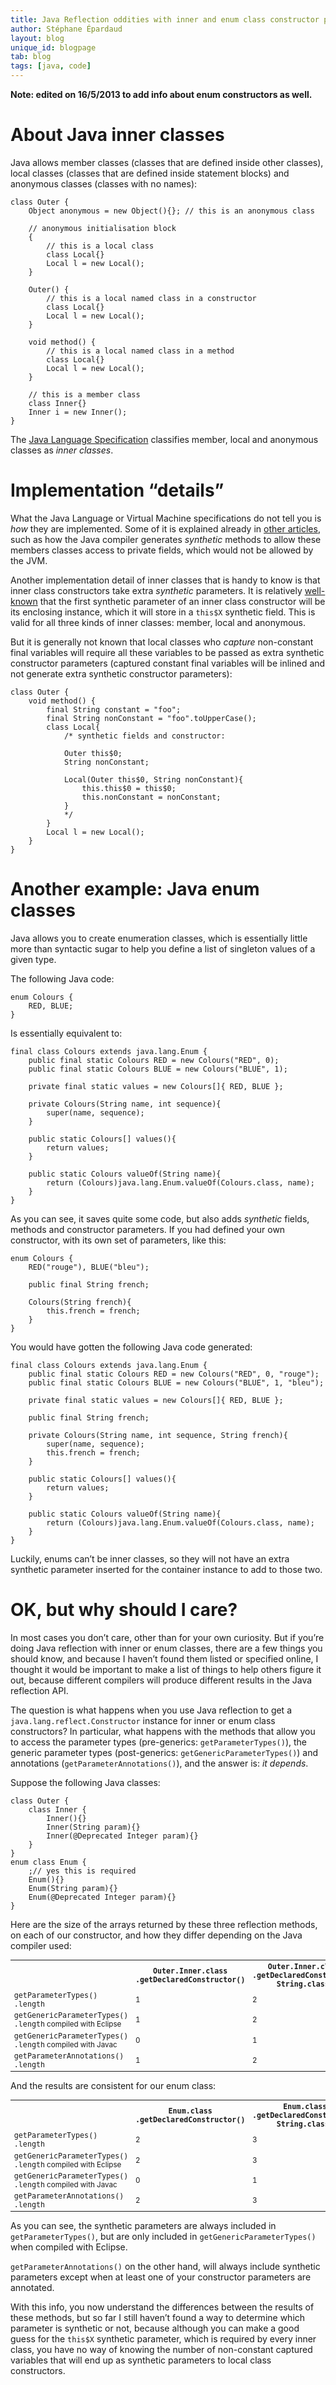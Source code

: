 ```yaml
---
title: Java Reflection oddities with inner and enum class constructor parameters
author: Stéphane Épardaud
layout: blog
unique_id: blogpage
tab: blog
tags: [java, code]
---
```


**Note: edited on 16/5/2013 to add info about enum constructors as well.**

# About Java inner classes

Java allows member classes (classes that are defined inside other classes), local classes
(classes that are defined inside statement blocks) and anonymous classes (classes with no
names):

<!-- try: -->
<!-- lang: java -->
    class Outer {
        Object anonymous = new Object(){}; // this is an anonymous class
        
        // anonymous initialisation block
        {
            // this is a local class
            class Local{}
            Local l = new Local();
        }

        Outer() {
            // this is a local named class in a constructor
            class Local{}
            Local l = new Local();
        }
        
        void method() {
            // this is a local named class in a method
            class Local{}
            Local l = new Local();
        }
        
        // this is a member class
        class Inner{}
        Inner i = new Inner();
    }

The [Java Language Specification](http://docs.oracle.com/javase/specs/jls/se7/html/jls-8.html#jls-8.1.3)
classifies member, local and anonymous classes as _inner classes_.

# Implementation “details”

What the Java Language or Virtual Machine specifications do not tell you is _how_ they are implemented.
Some of it is explained already in [other articles](http://www.dzone.com/links/r/java_secret_generated_methods.html),
such as how the Java compiler generates _synthetic_ methods to allow these members classes access to
private fields, which would not be allowed by the JVM.

Another implementation detail of inner classes that is handy to know is that inner class constructors
take extra _synthetic_ parameters. It is relatively 
[well-known](http://thecodersbreakfast.net/index.php?post/2011/09/26/Inner-classes-and-the-myth-of-the-default-constructor)
that the first synthetic parameter of an inner class constructor will be its enclosing instance, which
it will store in a `this$X` synthetic field. This is valid for all three kinds of inner classes: member,
local and anonymous.

But it is generally not known that local classes who _capture_ non-constant final variables will require
all these variables to be passed as extra synthetic constructor parameters (captured constant final
variables will be inlined and not generate extra synthetic constructor parameters):

<!-- try: -->
<!-- lang: java -->
    class Outer {
        void method() {
            final String constant = "foo";
            final String nonConstant = "foo".toUpperCase();
            class Local{
                /* synthetic fields and constructor: 
                
                Outer this$0;
                String nonConstant;
                
                Local(Outer this$0, String nonConstant){
                    this.this$0 = this$0;
                    this.nonConstant = nonConstant;
                }
                */
            }
            Local l = new Local();
        }
    }

# Another example: Java enum classes

Java allows you to create enumeration classes, which is essentially little more than syntactic sugar to
help you define a list of singleton values of a given type.

The following Java code:

<!-- try: -->
<!-- lang: java -->
    enum Colours {
        RED, BLUE;
    }

Is essentially equivalent to:

<!-- try: -->
<!-- lang: java -->
    final class Colours extends java.lang.Enum {
        public final static Colours RED = new Colours("RED", 0);
        public final static Colours BLUE = new Colours("BLUE", 1);
        
        private final static values = new Colours[]{ RED, BLUE };
        
        private Colours(String name, int sequence){
            super(name, sequence);
        }
        
        public static Colours[] values(){
            return values;
        }
        
        public static Colours valueOf(String name){
            return (Colours)java.lang.Enum.valueOf(Colours.class, name);
        }
    }

As you can see, it saves quite some code, but also adds _synthetic_ fields, methods and constructor parameters. If you
had defined your own constructor, with its own set of parameters, like this:

<!-- try: -->
<!-- lang: java -->
    enum Colours {
        RED("rouge"), BLUE("bleu");
        
        public final String french;
        
        Colours(String french){
            this.french = french;
        }
    }

You would have gotten the following Java code generated:

<!-- try: -->
<!-- lang: java -->
    final class Colours extends java.lang.Enum {
        public final static Colours RED = new Colours("RED", 0, "rouge");
        public final static Colours BLUE = new Colours("BLUE", 1, "bleu");
        
        private final static values = new Colours[]{ RED, BLUE };
        
        public final String french;
        
        private Colours(String name, int sequence, String french){
            super(name, sequence);
            this.french = french;
        }
        
        public static Colours[] values(){
            return values;
        }
        
        public static Colours valueOf(String name){
            return (Colours)java.lang.Enum.valueOf(Colours.class, name);
        }
    }

Luckily, enums can’t be inner classes, so they will not have an extra synthetic parameter inserted for
the container instance to add to those two.

# OK, but why should I care?

In most cases you don’t care, other than for your own curiosity. But if you’re doing Java reflection with inner or enum classes,
there are a few things you should know, and because I haven’t found them listed or specified online, I thought it would
be important to make a list of things to help others figure it out, because different compilers will produce different
results in the Java reflection API.

The question is what happens when you use Java reflection to get a `java.lang.reflect.Constructor` instance for inner or enum
class constructors? In particular, what happens with the methods that allow you to access the parameter types (pre-generics:
`getParameterTypes()`), the generic parameter types (post-generics: `getGenericParameterTypes()`) and annotations 
(`getParameterAnnotations()`), and the answer is: _it depends_.

Suppose the following Java classes:

<!-- try: -->
<!-- lang: java -->
    class Outer {
        class Inner {
            Inner(){}
            Inner(String param){}
            Inner(@Deprecated Integer param){}
        }
    }
    enum class Enum {
        ;// yes this is required
        Enum(){}
        Enum(String param){}
        Enum(@Deprecated Integer param){}
    }

Here are the size of the arrays returned by these three reflection methods, on each of our
constructor, and how they differ depending on the Java compiler used:

<table style="font-size: smaller;">
 <tr>
  <th></th>
  <th><tt>Outer.Inner.class<br/> .getDeclaredConstructor()</tt></th>
  <th><tt>Outer.Inner.class<br/> .getDeclaredConstructor(<br/>  String.class)</tt></th>
  <th><tt>Outer.Inner.class<br/> .getDeclaredConstructor(<br/>  Integer.class)</tt></th>
 </tr>
 <tr>
  <td><tt>getParameterTypes()<br/> .length</tt></td>
  <td>1</td>
  <td>2</td>
  <td>2</td>
 </tr>
 <tr>
  <td><tt>getGenericParameterTypes()<br/> .length</tt> compiled with Eclipse</td>
  <td>1</td>
  <td>2</td>
  <td>2</td>
 </tr>
 <tr>
  <td><tt>getGenericParameterTypes()<br/> .length</tt> compiled with Javac</td>
  <td>0</td>
  <td>1</td>
  <td>1</td>
 </tr>
 <tr>
  <td><tt>getParameterAnnotations()<br/> .length</tt></td>
  <td>1</td>
  <td>2</td>
  <td>1</td>
 </tr>
</table>

And the results are consistent for our enum class:

<table style="font-size: smaller;">
 <tr>
  <th></th>
  <th><tt>Enum.class<br/> .getDeclaredConstructor()</tt></th>
  <th><tt>Enum.class<br/> .getDeclaredConstructor(<br/>  String.class)</tt></th>
  <th><tt>Enum.class<br/> .getDeclaredConstructor(<br/>  Integer.class)</tt></th>
 </tr>
 <tr>
  <td><tt>getParameterTypes()<br/> .length</tt></td>
  <td>2</td>
  <td>3</td>
  <td>3</td>
 </tr>
 <tr>
  <td><tt>getGenericParameterTypes()<br/> .length</tt> compiled with Eclipse</td>
  <td>2</td>
  <td>3</td>
  <td>3</td>
 </tr>
 <tr>
  <td><tt>getGenericParameterTypes()<br/> .length</tt> compiled with Javac</td>
  <td>0</td>
  <td>1</td>
  <td>1</td>
 </tr>
 <tr>
  <td><tt>getParameterAnnotations()<br/> .length</tt></td>
  <td>2</td>
  <td>3</td>
  <td>1</td>
 </tr>
</table>

As you can see, the synthetic parameters are always included in `getParameterTypes()`,
but are only included in `getGenericParameterTypes()` when compiled with Eclipse.

`getParameterAnnotations()` on the other hand, will always include synthetic parameters
except when at least one of your constructor parameters are annotated.

With this info, you now understand the differences between the results of these methods,
but so far I still haven’t found a way to determine which parameter is synthetic or not,
because although you can make a good guess for the `this$X` synthetic parameter, which
is required by every inner class, you have no way of knowing the number of non-constant
captured variables that will end up as synthetic parameters to local class constructors.